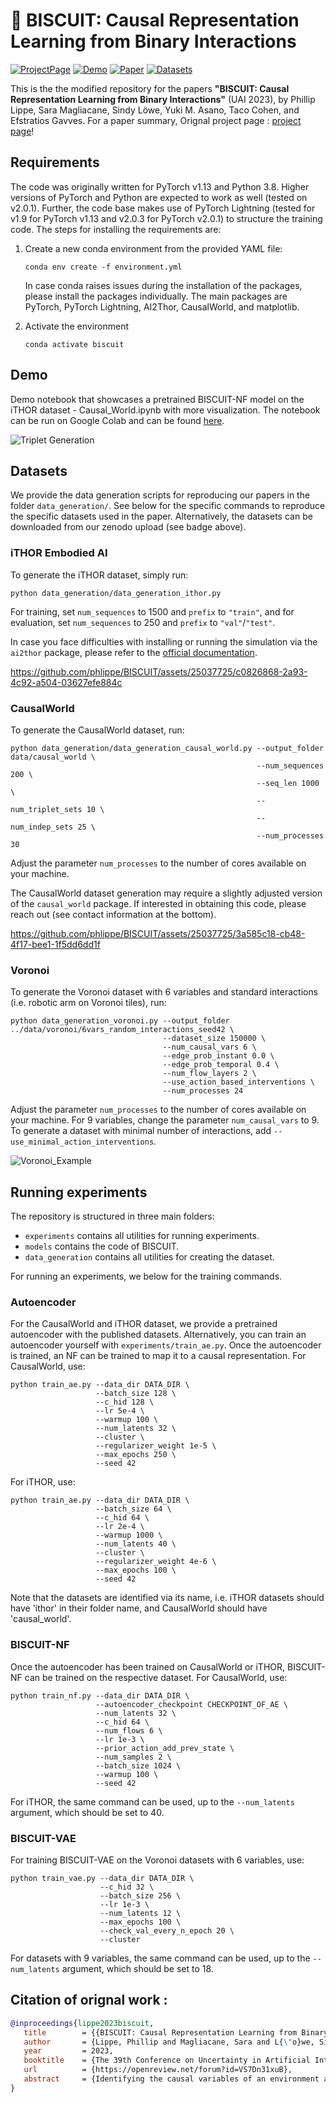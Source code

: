 # 🍪 BISCUIT: Causal Representation Learning from Binary Interactions

[![ProjectPage](https://img.shields.io/static/v1.svg?logo=html&label=Website&message=Project%20Page&color=red)](https://phlippe.github.io/BISCUIT/)
[![Demo](https://colab.research.google.com/assets/colab-badge.svg?label=Demo)](https://colab.research.google.com/github/phlippe/BISCUIT/blob/main/demo.ipynb)
[![Paper](https://img.shields.io/static/v1.svg?logo=arxiv&label=Paper&message=Open%20Paper&color=green)](https://arxiv.org/abs/2306.09643)
[![Datasets](https://img.shields.io/static/v1.svg?logo=zenodo&label=Zenodo&message=Download%20Datasets&color=blue)](https://zenodo.org/record/8027138)   

This is the the modified repository for the papers **"BISCUIT: Causal Representation Learning from Binary Interactions"** (UAI 2023), by Phillip Lippe, Sara Magliacane, Sindy Löwe, Yuki M. Asano, Taco Cohen, and Efstratios Gavves. For a paper summary, Orignal project page :  [project page](https://phlippe.github.io/BISCUIT/)!

## Requirements

The code was originally written for PyTorch v1.13 and Python 3.8. Higher versions of PyTorch and Python are expected to work as well (tested on v2.0.1).
Further, the code base makes use of PyTorch Lightning (tested for v1.9 for PyTorch v1.13 and v2.0.3 for PyTorch v2.0.1) to structure the training code.
The steps for installing the requirements are:

1. Create a new conda environment from the provided YAML file:
   ```setup
   conda env create -f environment.yml
   ```
   In case conda raises issues during the installation of the packages, please install the packages individually. The main packages are PyTorch, PyTorch Lightning, AI2Thor, CausalWorld, and matplotlib.
   
2. Activate the environment
   ```setup
   conda activate biscuit
   ```

## Demo
Demo notebook that showcases a pretrained BISCUIT-NF model on the iTHOR dataset - Causal_World.ipynb with more visualization. The notebook can be run on Google Colab and can be found [here](https://colab.research.google.com/github/UtkarshMidha/BISCUIT/blob/main/Causal_World.ipynb).

![Triplet Generation](https://github.com/phlippe/BISCUIT/assets/25037725/882e5258-74b4-4790-aa75-341e7059230e)


## Datasets

We provide the data generation scripts for reproducing our papers in the folder `data_generation/`. See below for the specific commands to reproduce the specific datasets used in the paper. Alternatively, the datasets can be downloaded from our zenodo upload (see badge above).

### iTHOR Embodied AI

To generate the iTHOR dataset, simply run:
```
python data_generation/data_generation_ithor.py
```
For training, set `num_sequences` to 1500 and `prefix` to `"train"`, and for evaluation, set `num_sequences` to 250 and `prefix` to `"val"`/`"test"`.

In case you face difficulties with installing or running the simulation via the `ai2thor` package, please refer to the [official documentation](https://ai2thor.allenai.org/ithor/documentation/). 

https://github.com/phlippe/BISCUIT/assets/25037725/c0826868-2a93-4c92-a504-03627efe884c

### CausalWorld

To generate the CausalWorld dataset, run:
```
python data_generation/data_generation_causal_world.py --output_folder data/causal_world \
                                                       --num_sequences 200 \
                                                       --seq_len 1000 \
                                                       --num_triplet_sets 10 \
                                                       --num_indep_sets 25 \
                                                       --num_processes 30
```
Adjust the parameter `num_processes` to the number of cores available on your machine. 

The CausalWorld dataset generation may require a slightly adjusted version of the `causal_world` package. If interested in obtaining this code, please reach out (see contact information at the bottom). 

https://github.com/phlippe/BISCUIT/assets/25037725/3a585c18-cb48-4f17-bee1-1f5dd6dd1f

### Voronoi

To generate the Voronoi dataset with 6 variables and standard interactions (i.e. robotic arm on Voronoi tiles), run:
```
python data_generation_voronoi.py --output_folder ../data/voronoi/6vars_random_interactions_seed42 \
                                  --dataset_size 150000 \
                                  --num_causal_vars 6 \
                                  --edge_prob_instant 0.0 \
                                  --edge_prob_temporal 0.4 \
                                  --num_flow_layers 2 \
                                  --use_action_based_interventions \
                                  --num_processes 24
```
Adjust the parameter `num_processes` to the number of cores available on your machine.
For 9 variables, change the parameter `num_causal_vars` to 9. 
To generate a dataset with minimal number of interactions, add `--use_minimal_action_interventions`.

![Voronoi_Example](https://github.com/phlippe/BISCUIT/assets/25037725/570a47bd-a564-419a-a4f1-56c576738c27)

## Running experiments

The repository is structured in three main folders:

* `experiments` contains all utilities for running experiments.
* `models` contains the code of BISCUIT.
* `data_generation` contains all utilities for creating the dataset.

For running an experiments, we below for the training commands.

### Autoencoder

For the CausalWorld and iTHOR dataset, we provide a pretrained autoencoder with the published datasets. Alternatively, you can train an autoencoder yourself with `experiments/train_ae.py`. Once the autoencoder is trained, an NF can be trained to map it to a causal representation. For CausalWorld, use:
```
python train_ae.py --data_dir DATA_DIR \
                   --batch_size 128 \
                   --c_hid 128 \
                   --lr 5e-4 \
                   --warmup 100 \
                   --num_latents 32 \
                   --cluster \
                   --regularizer_weight 1e-5 \
                   --max_epochs 250 \
                   --seed 42
```
For iTHOR, use:
```
python train_ae.py --data_dir DATA_DIR \
                   --batch_size 64 \
                   --c_hid 64 \
                   --lr 2e-4 \
                   --warmup 1000 \
                   --num_latents 40 \
                   --cluster \
                   --regularizer_weight 4e-6 \
                   --max_epochs 100 \
                   --seed 42

```
Note that the datasets are identified via its name, i.e. iTHOR datasets should have 'ithor' in their folder name, and CausalWorld should have 'causal_world'.

### BISCUIT-NF

Once the autoencoder has been trained on CausalWorld or iTHOR, BISCUIT-NF can be trained on the respective dataset. For CausalWorld, use:
```
python train_nf.py --data_dir DATA_DIR \
                   --autoencoder_checkpoint CHECKPOINT_OF_AE \
                   --num_latents 32 \
                   --c_hid 64 \
                   --num_flows 6 \
                   --lr 1e-3 \
                   --prior_action_add_prev_state \
                   --num_samples 2 \
                   --batch_size 1024 \
                   --warmup 100 \
                   --seed 42
```
For iTHOR, the same command can be used, up to the `--num_latents` argument, which should be set to 40.

### BISCUIT-VAE

For training BISCUIT-VAE on the Voronoi datasets with 6 variables, use:
```
python train_vae.py --data_dir DATA_DIR \
                    --c_hid 32 \
                    --batch_size 256 \
                    --lr 1e-3 \
                    --num_latents 12 \
                    --max_epochs 100 \
                    --check_val_every_n_epoch 20 \
                    --cluster
```
For datasets with 9 variables, the same command can be used, up to the `--num_latents` argument, which should be set to 18.

## Citation of orignal work : 
```bibtex
@inproceedings{lippe2023biscuit,
   title        = {{BISCUIT: Causal Representation Learning from Binary Interactions}},
   author       = {Lippe, Phillip and Magliacane, Sara and L{\"o}we, Sindy and Asano, Yuki M and Cohen, Taco and Gavves, Efstratios},
   year         = 2023,
   booktitle    = {The 39th Conference on Uncertainty in Artificial Intelligence},
   url          = {https://openreview.net/forum?id=VS7Dn31xuB},
   abstract     = {Identifying the causal variables of an environment and how to intervene on them is of core value in applications such as robotics and embodied AI. While an agent can commonly interact with the environment and may implicitly perturb the behavior of some of these causal variables, often the targets it affects remain unknown. In this paper, we show that causal variables can still be identified for many common setups, e.g., additive Gaussian noise models, if the agent's interactions with a causal variable can be described by an unknown binary variable. This happens when each causal variable has two different mechanisms, e.g., an observational and an interventional one. Using this identifiability result, we propose BISCUIT, a method for simultaneously learning causal variables and their corresponding binary interaction variables. On three robotic-inspired datasets, BISCUIT accurately identifies causal variables and can even be scaled to complex, realistic environments for embodied AI.}
}
```
